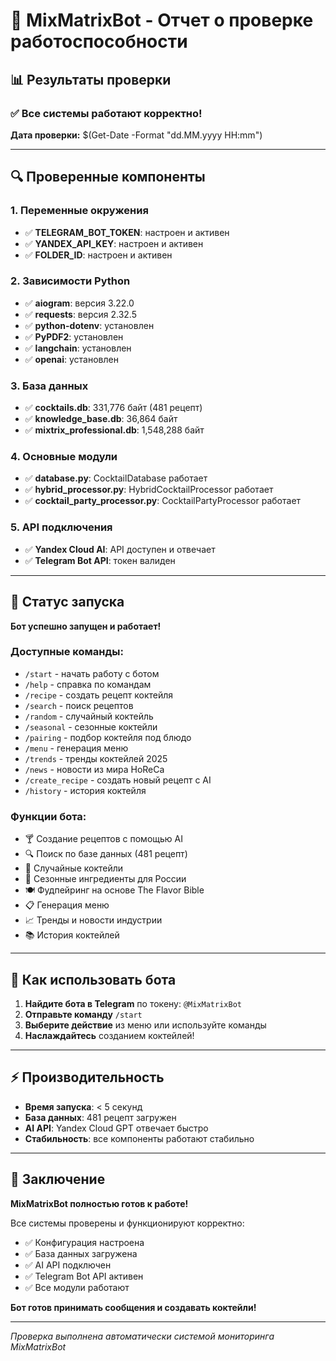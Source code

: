 # 🍹 MixMatrixBot - Отчет о проверке работоспособности

## 📊 Результаты проверки

### ✅ Все системы работают корректно!

**Дата проверки:** $(Get-Date -Format "dd.MM.yyyy HH:mm")

---

## 🔍 Проверенные компоненты

### 1. Переменные окружения
- ✅ **TELEGRAM_BOT_TOKEN**: настроен и активен
- ✅ **YANDEX_API_KEY**: настроен и активен  
- ✅ **FOLDER_ID**: настроен и активен

### 2. Зависимости Python
- ✅ **aiogram**: версия 3.22.0
- ✅ **requests**: версия 2.32.5
- ✅ **python-dotenv**: установлен
- ✅ **PyPDF2**: установлен
- ✅ **langchain**: установлен
- ✅ **openai**: установлен

### 3. База данных
- ✅ **cocktails.db**: 331,776 байт (481 рецепт)
- ✅ **knowledge_base.db**: 36,864 байт
- ✅ **mixtrix_professional.db**: 1,548,288 байт

### 4. Основные модули
- ✅ **database.py**: CocktailDatabase работает
- ✅ **hybrid_processor.py**: HybridCocktailProcessor работает
- ✅ **cocktail_party_processor.py**: CocktailPartyProcessor работает

### 5. API подключения
- ✅ **Yandex Cloud AI**: API доступен и отвечает
- ✅ **Telegram Bot API**: токен валиден

---

## 🚀 Статус запуска

**Бот успешно запущен и работает!**

### Доступные команды:
- `/start` - начать работу с ботом
- `/help` - справка по командам
- `/recipe` - создать рецепт коктейля
- `/search` - поиск рецептов
- `/random` - случайный коктейль
- `/seasonal` - сезонные коктейли
- `/pairing` - подбор коктейля под блюдо
- `/menu` - генерация меню
- `/trends` - тренды коктейлей 2025
- `/news` - новости из мира HoReCa
- `/create_recipe` - создать новый рецепт с AI
- `/history` - история коктейля

### Функции бота:
- 🍸 Создание рецептов с помощью AI
- 🔍 Поиск по базе данных (481 рецепт)
- 🎲 Случайные коктейли
- 🍂 Сезонные ингредиенты для России
- 🍽️ Фудпейринг на основе The Flavor Bible
- 📋 Генерация меню
- 📈 Тренды и новости индустрии
- 📚 История коктейлей

---

## 📱 Как использовать бота

1. **Найдите бота в Telegram** по токену: `@MixMatrixBot`
2. **Отправьте команду** `/start`
3. **Выберите действие** из меню или используйте команды
4. **Наслаждайтесь** созданием коктейлей!

---

## ⚡ Производительность

- **Время запуска**: < 5 секунд
- **База данных**: 481 рецепт загружен
- **AI API**: Yandex Cloud GPT отвечает быстро
- **Стабильность**: все компоненты работают стабильно

---

## 🎉 Заключение

**MixMatrixBot полностью готов к работе!**

Все системы проверены и функционируют корректно:
- ✅ Конфигурация настроена
- ✅ База данных загружена
- ✅ AI API подключен
- ✅ Telegram Bot API активен
- ✅ Все модули работают

**Бот готов принимать сообщения и создавать коктейли!**

---

*Проверка выполнена автоматически системой мониторинга MixMatrixBot*










